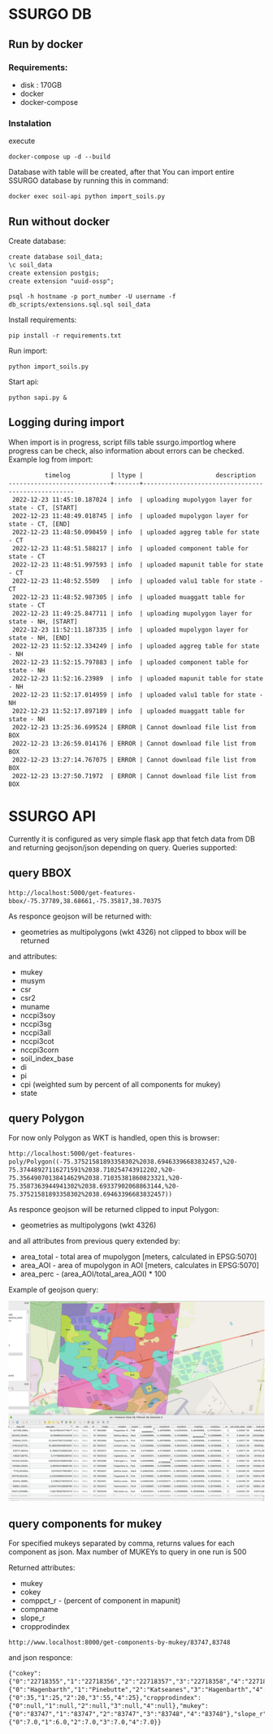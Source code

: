 # SSURGO DB

## Run by docker
### Requirements:
- disk : 170GB
- docker
- docker-compose

### Instalation
execute
```shell
docker-compose up -d --build
```
Database with table will be created, after that You can import entire SSURGO database by running this in command:
```shell
docker exec soil-api python import_soils.py
```

## Run without docker
Create database:
```postgresql
create database soil_data;
\c soil_data
create extension postgis;
create extension "uuid-ossp";
```
```shell
psql -h hostname -p port_number -U username -f db_scripts/extensions.sql.sql soil_data
```

Install requirements:
```shell
pip install -r requirements.txt
```

Run import:
```shell
python import_soils.py
```

Start api:
```shell
python sapi.py &
```

## Logging during import
When import is in progress, script fills table ssurgo.importlog where progress can be check, also information about errors can be checked.
Example log from import:
```
          timelog           | ltype |                    description                    
----------------------------+-------+---------------------------------------------------
 2022-12-23 11:45:10.187024 | info  | uploading mupolygon layer for state - CT, [START]
 2022-12-23 11:48:49.018745 | info  | uploaded mupolygon layer for state - CT, [END]
 2022-12-23 11:48:50.090459 | info  | uploaded aggreg table for state - CT
 2022-12-23 11:48:51.588217 | info  | uploaded component table for state - CT
 2022-12-23 11:48:51.997593 | info  | uploaded mapunit table for state - CT
 2022-12-23 11:48:52.5509   | info  | uploaded valu1 table for state - CT
 2022-12-23 11:48:52.987305 | info  | uploaded muaggatt table for state - CT
 2022-12-23 11:49:25.847711 | info  | uploading mupolygon layer for state - NH, [START]
 2022-12-23 11:52:11.187335 | info  | uploaded mupolygon layer for state - NH, [END]
 2022-12-23 11:52:12.334249 | info  | uploaded aggreg table for state - NH
 2022-12-23 11:52:15.797883 | info  | uploaded component table for state - NH
 2022-12-23 11:52:16.23989  | info  | uploaded mapunit table for state - NH
 2022-12-23 11:52:17.014959 | info  | uploaded valu1 table for state - NH
 2022-12-23 11:52:17.897189 | info  | uploaded muaggatt table for state - NH
 2022-12-23 13:25:36.699524 | ERROR | Cannot download file list from BOX
 2022-12-23 13:26:59.014176 | ERROR | Cannot download file list from BOX
 2022-12-23 13:27:14.767075 | ERROR | Cannot download file list from BOX
 2022-12-23 13:27:50.71972  | ERROR | Cannot download file list from BOX
```

# SSURGO API
Currently it is configured as very simple flask app that fetch data from DB and returning geojson/json depending on query. Queries supported:

## query BBOX
```browser
http://localhost:5000/get-features-bbox/-75.37789,38.68661,-75.35817,38.70375
```
As responce geojson will be returned with:
- geometries as multipolygons (wkt 4326) not clipped to bbox will be returned

and attributes:
- mukey
- musym
- csr 
- csr2
- muname 
- nccpi3soy
- nccpi3sg
- nccpi3all
- nccpi3cot
- nccpi3corn
- soil_index_base
- di
- pi
- cpi (weighted sum by percent of all components for mukey)
- state


## query Polygon

For now only Polygon as WKT is handled, open this is browser:
```browser
http://localhost:5000/get-features-poly/Polygon((-75.37521581893358302%2038.69463396683832457,%20-75.37448927116271591%2038.710254743912202,%20-75.35649070138414629%2038.71035381860823321,%20-75.3587363944941302%2038.69337902068863144,%20-75.37521581893358302%2038.69463396683832457))
```

As responce geojson will be returned clipped to input Polygon:
- geometries as multipolygons (wkt 4326) 

and all attributes from previous query extended by:
- area_total - total area of mupolygon [meters, calculated in EPSG:5070]
- area_AOI - area of mupolygon in AOI [meters, calculates in EPSG:5070]
- area_perc - (area_AOI/total_area_AOI) * 100

Example of geojson query:

![example stats](polygon_query.png)   


## query components for mukey

For specified mukeys separated by comma, returns values for each component as json.
Max number of MUKEYs to query in one run is 500

Returned attributes:
- mukey
- cokey
- comppct_r - (percent of component in mapunit)
- compname
- slope_r 
- cropprodindex

```browser
http://www.localhost:8000/get-components-by-mukey/83747,83748
```

and json responce:

```shell
{"cokey":{"0":"22718355","1":"22718356","2":"22718357","3":"22718358","4":"22718359"},"compname":{"0":"Hagenbarth","1":"Pinebutte","2":"Katseanes","3":"Hagenbarth","4":"Vadnais"},"comppct_r":{"0":35,"1":25,"2":20,"3":55,"4":25},"cropprodindex":{"0":null,"1":null,"2":null,"3":null,"4":null},"mukey":{"0":"83747","1":"83747","2":"83747","3":"83748","4":"83748"},"slope_r":{"0":7.0,"1":6.0,"2":7.0,"3":7.0,"4":7.0}}
```

